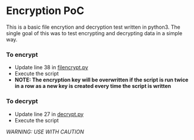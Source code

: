 # Encryption PoC
This is a basic file encrytion and decryption test written in python3. The single goal of this was to test encrypting and decrypting data in a simple way.



### To encrypt
- Update line 38 in [filencrypt.py](https://github.com/I14T-E/encryption-test/filencrypt.py "filencrypt.py")
- Execute the script
- **NOTE: The encryption key will be overwritten if the script is run twice in a row as a new key is created every time the script is written**


### To decrypt
- Update line 27 in [decrypt.py](https://github.com/I14T-E/encryption-test/decrypt.py "decrypt.py")
- Execute the script

_WARNING: USE WITH CAUTION_

